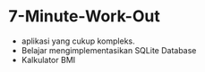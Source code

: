 # 7-Minute-Work-Out

- aplikasi yang cukup kompleks.
- Belajar mengimplementasikan SQLite Database
- Kalkulator BMI
